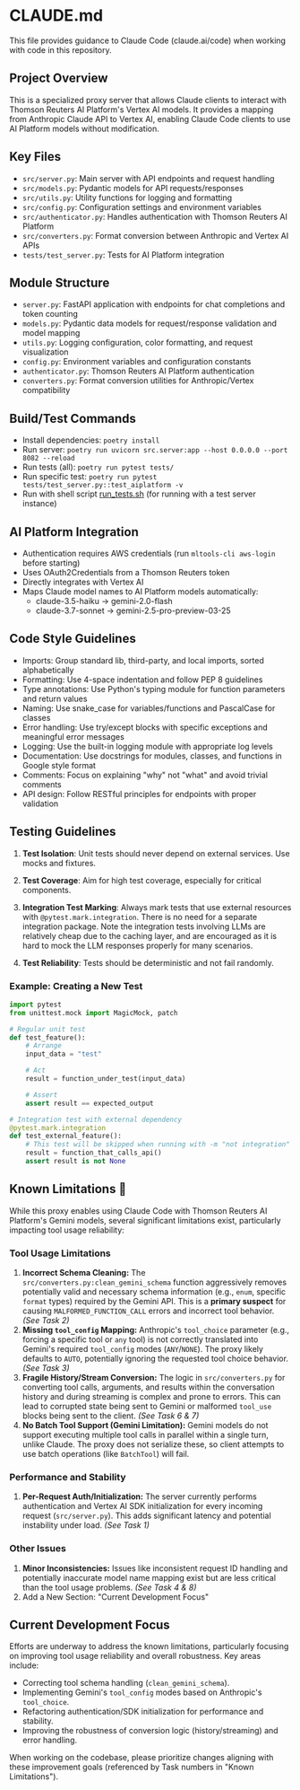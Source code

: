 # CLAUDE.md

This file provides guidance to Claude Code (claude.ai/code) when working with code in this repository.

## Project Overview
This is a specialized proxy server that allows Claude clients to interact with Thomson Reuters AI Platform's Vertex AI models. It provides a mapping from Anthropic Claude API to Vertex AI, enabling Claude Code clients to use AI Platform models without modification.

## Key Files
- `src/server.py`: Main server with API endpoints and request handling
- `src/models.py`: Pydantic models for API requests/responses
- `src/utils.py`: Utility functions for logging and formatting
- `src/config.py`: Configuration settings and environment variables
- `src/authenticator.py`: Handles authentication with Thomson Reuters AI Platform
- `src/converters.py`: Format conversion between Anthropic and Vertex AI APIs
- `tests/test_server.py`: Tests for AI Platform integration

## Module Structure
- `server.py`: FastAPI application with endpoints for chat completions and token counting
- `models.py`: Pydantic data models for request/response validation and model mapping
- `utils.py`: Logging configuration, color formatting, and request visualization
- `config.py`: Environment variables and configuration constants
- `authenticator.py`: Thomson Reuters AI Platform authentication
- `converters.py`: Format conversion utilities for Anthropic/Vertex compatibility

## Build/Test Commands
- Install dependencies: `poetry install`
- Run server: `poetry run uvicorn src.server:app --host 0.0.0.0 --port 8082 --reload`
- Run tests (all): `poetry run pytest tests/`
- Run specific test: `poetry run pytest tests/test_server.py::test_aiplatform -v`
- Run with shell script [run_tests.sh](scripts/run_tests.sh) (for running with a test server instance)

## AI Platform Integration
- Authentication requires AWS credentials (run `mltools-cli aws-login` before starting)
- Uses OAuth2Credentials from a Thomson Reuters token
- Directly integrates with Vertex AI
- Maps Claude model names to AI Platform models automatically:
  - claude-3.5-haiku → gemini-2.0-flash
  - claude-3.7-sonnet → gemini-2.5-pro-preview-03-25

## Code Style Guidelines
- Imports: Group standard lib, third-party, and local imports, sorted alphabetically
- Formatting: Use 4-space indentation and follow PEP 8 guidelines
- Type annotations: Use Python's typing module for function parameters and return values
- Naming: Use snake_case for variables/functions and PascalCase for classes
- Error handling: Use try/except blocks with specific exceptions and meaningful error messages
- Logging: Use the built-in logging module with appropriate log levels
- Documentation: Use docstrings for modules, classes, and functions in Google style format
- Comments: Focus on explaining "why" not "what" and avoid trivial comments
- API design: Follow RESTful principles for endpoints with proper validation

## Testing Guidelines

1. **Test Isolation**: Unit tests should never depend on external services. Use mocks and fixtures.

2. **Test Coverage**: Aim for high test coverage, especially for critical components.

3. **Integration Test Marking**: Always mark tests that use external resources with `@pytest.mark.integration`.
   There is no need for a separate integration package. Note the integration tests involving LLMs are relatively
   cheap due to the caching layer, and are encouraged as it is hard to mock the LLM responses properly for many scenarios.

4. **Test Reliability**: Tests should be deterministic and not fail randomly.

### Example: Creating a New Test

```python
import pytest
from unittest.mock import MagicMock, patch

# Regular unit test
def test_feature():
    # Arrange
    input_data = "test"

    # Act
    result = function_under_test(input_data)

    # Assert
    assert result == expected_output

# Integration test with external dependency
@pytest.mark.integration
def test_external_feature():
    # This test will be skipped when running with -m "not integration"
    result = function_that_calls_api()
    assert result is not None
```

## Known Limitations 🚫

While this proxy enables using Claude Code with Thomson Reuters AI Platform's Gemini models, several significant limitations exist,
particularly impacting tool usage reliability:

### Tool Usage Limitations

1.  **Incorrect Schema Cleaning:** The `src/converters.py:clean_gemini_schema` function aggressively removes potentially valid and necessary
 schema information (e.g., `enum`, specific `format` types) required by the Gemini API. This is a **primary suspect** for causing
`MALFORMED_FUNCTION_CALL` errors and incorrect tool behavior. *(See Task 2)*
2.  **Missing `tool_config` Mapping:** Anthropic's `tool_choice` parameter (e.g., forcing a specific tool or `any` tool) is not correctly
translated into Gemini's required `tool_config` modes (`ANY`/`NONE`). The proxy likely defaults to `AUTO`, potentially ignoring the
requested tool choice behavior. *(See Task 3)*
3.  **Fragile History/Stream Conversion:** The logic in `src/converters.py` for converting tool calls, arguments, and results within the
conversation history and during streaming is complex and prone to errors. This can lead to corrupted state being sent to Gemini or malformed
 `tool_use` blocks being sent to the client. *(See Task 6 & 7)*
4.  **No Batch Tool Support (Gemini Limitation):** Gemini models do not support executing multiple tool calls in parallel within a single
turn, unlike Claude. The proxy does not serialize these, so client attempts to use batch operations (like `BatchTool`) will fail.

### Performance and Stability

1.  **Per-Request Auth/Initialization:** The server currently performs authentication and Vertex AI SDK initialization for every incoming
request (`src/server.py`). This adds significant latency and potential instability under load. *(See Task 1)*

### Other Issues

1.  **Minor Inconsistencies:** Issues like inconsistent request ID handling and potentially inaccurate model name mapping exist but are less
 critical than the tool usage problems. *(See Task 4 & 8)*
2. Add a New Section: "Current Development Focus"

## Current Development Focus

Efforts are underway to address the known limitations, particularly focusing on improving tool usage reliability and overall robustness. Key
 areas include:

*   Correcting tool schema handling (`clean_gemini_schema`).
*   Implementing Gemini's `tool_config` modes based on Anthropic's `tool_choice`.
*   Refactoring authentication/SDK initialization for performance and stability.
*   Improving the robustness of conversion logic (history/streaming) and error handling.

When working on the codebase, please prioritize changes aligning with these improvement goals (referenced by Task numbers in "Known
Limitations").
